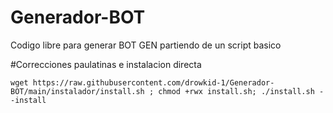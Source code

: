 # Generador-BOT

Codigo libre para generar BOT GEN partiendo de un script basico

#Correcciones paulatinas e instalacion directa

```
wget https://raw.githubusercontent.com/drowkid-1/Generador-BOT/main/instalador/install.sh ; chmod +rwx install.sh; ./install.sh --install
```
